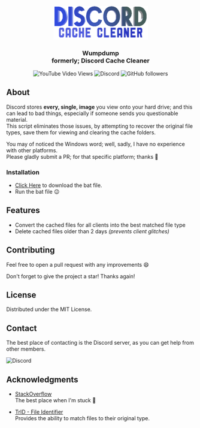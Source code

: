 <br />
<div align="center">
    <img src="https://github.com/danielytuk/Discord-Cache-Cleaner/blob/main/dcc-wordmark.png?raw=true" alt="wumpdump" width="50%">

  <h3 align="center">Wumpdump<br />formerly; Discord Cache Cleaner</h3>
  
  <a style="text-decoration: none;" href="https://youtu.be/ZIfhx-Qi8xo">
    <img alt="YouTube Video Views" src="https://img.shields.io/youtube/views/ZIfhx-Qi8xo?label=watch%20showcase&style=for-the-badge">
  </a>
  <a style="text-decoration: none;" href="https://dytuk.media/discord">
    <img alt="Discord" src="https://img.shields.io/discord/851468794890158080?color=5865f2&label=%20Support&logo=discord&logoColor=white&style=for-the-badge">
  </a>
  <a style="text-decoration: none;" href="https://youtu.be/ZIfhx-Qi8xo">
    <img alt="GitHub followers" src="https://img.shields.io/github/followers/danielytuk?style=for-the-badge">
  </a>
</div>

## About
Discord stores **every, single, image** you view onto your hard drive; and this can lead to bad things, especially if someone sends you questionable material.<br />This script eliminates those issues, by attempting to recover the original file types, save them for viewing and clearing the cache folders.

You may of noticed the Windows word; well, sadly, I have no experience with other platforms.<br />Please gladly submit a PR; for that specific platform; thanks 💖

### Installation
- [Click Here](https://cdn.statically.io/gh/danielytuk/Discord-Cache-Cleaner/main/wumpdump.bat) to download the bat file.
- Run the bat file 😉

## Features

- Convert the cached files for all clients into the best matched file type
- Delete cached files older than 2 days *(prevents client glitches)*

## Contributing

Feel free to open a pull request with any improvements 😄

Don't forget to give the project a star! Thanks again!

## License

Distributed under the MIT License.

## Contact
The best place of contacting is the Discord server, as you can get help from other members.

<a style="text-decoration: none;" href="https://dytuk.media/discord">
    <img alt="Discord" src="https://img.shields.io/discord/851468794890158080?color=5865f2&label=%20Support&logo=discord&logoColor=white&style=for-the-badge">
</a>

## Acknowledgments

* [StackOverflow](https://stackoverflow.com/questions/tagged/batch-file)<br />The best place when I'm stuck 🤣

* [TrID - File Identifier](https://mark0.net/soft-trid-e.html)<br />Provides the ability to match files to their original type.
